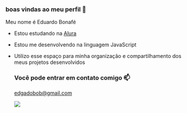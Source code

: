 ### boas vindas ao meu perfil 🖤

Meu nome é Eduardo Bonafé

- Estou estudando na [Alura](https://www.alura.com.br)
- Estou me desenvolvendo na linguagem JavaScript
- Utilizo esse espaço para minha organização e compartilhamento dos meus projetos desenvolvidos

  ### Você pode entrar em contato comigo 📫

  edgadobob@gmail.com

    ![](https://media1.tenor.com/m/V8Wl29TEfR4AAAAd/jojos-bizarre-adventure-iggy-jojo.gif)
